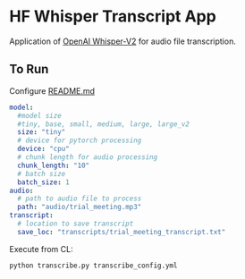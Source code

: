 # HF Whisper Transcript App
Application of [OpenAI Whisper-V2](https://huggingface.co/openai/whisper-large-v2) for audio file transcription.


## To Run
Configure [README.md]('README.md')
```yml
model:
  #model size
  #tiny, base, small, medium, large, large_v2
  size: "tiny" 
  # device for pytorch processing
  device: "cpu"
  # chunk length for audio processing
  chunk_length: "10"
  # batch size
  batch_size: 1
audio:
  # path to audio file to process
  path: "audio/trial_meeting.mp3"
transcript:
  # location to save transcript
  save_loc: "transcripts/trial_meeting_transcript.txt" 
```
Execute from CL:
```bash
python transcribe.py transcribe_config.yml
```